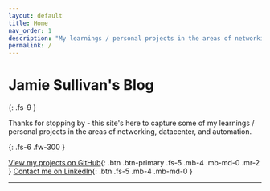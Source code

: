 ```yaml
---
layout: default
title: Home
nav_order: 1
description: "My learnings / personal projects in the areas of networking, datacenter, and automation."
permalink: /
---
```


# Jamie Sullivan's Blog
{: .fs-9 }

Thanks for stopping by - this site's here to capture some of my learnings / personal projects in the areas of networking, datacenter, and automation.  


{: .fs-6 .fw-300 }

[View my projects on GitHub](https://github.com/j-sulliman){: .btn .btn-primary .fs-5 .mb-4 .mb-md-0 .mr-2 } [Contact me on LinkedIn](https://www.linkedin.com/in/jamie-sullivan-71575421/){: .btn .fs-5 .mb-4 .mb-md-0 }

---
